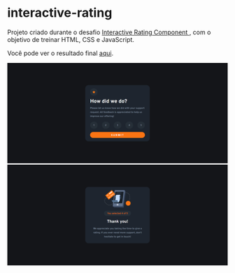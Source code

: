 # interactive-rating

Projeto criado durante o desafio [Interactive Rating Component
](https://www.frontendmentor.io/challenges/product-preview-card-component-GO7UmttRfa), com o objetivo de treinar HTML, CSS e JavaScript.

Você pode ver o resultado final [aqui](https://jessicalorenzon.github.io/interactive-rating/).

![interactive-rating1](interactive-rating1.png)
![interactive-rating2](interactive-rating2.png)
